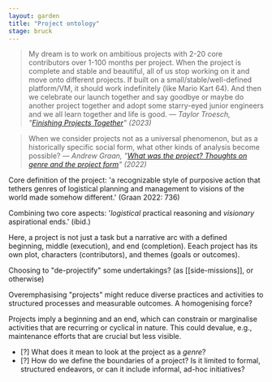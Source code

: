 ```yaml
---  
layout: garden
title: "Project ontology"
stage: bruck
---
```


> My dream is to work on ambitious projects with 2-20 core contributors over 1-100 months per project. When the project is complete and stable and beautiful, all of us stop working on it and move onto different projects. If built on a small/stable/well-defined platform/VM, it should work indefinitely (like Mario Kart 64). And then we celebrate our launch together and say goodbye or maybe do another project together and adopt some starry-eyed junior engineers and we all learn together and life is good.
<cite>— Taylor Troesch, "[Finishing Projects Together](https://taylor.town/pardon-2023#together)" (2023)</cite>

> When we consider projects not as a universal phenomenon, but as a historically specific social form, what other kinds of analysis become possible?
<cite>— Andrew Graan, "[What was the project? Thoughts on genre and the project form](https://doi.org/10.1080/17530350.2022.2087716)" (2022)</cite>

Core definition of the project: 'a recognizable style of purposive action that tethers genres of logistical planning and management to visions of the world made somehow different.' (Graan 2022: 736)

Combining two core aspects: '_logistical_ practical reasoning and _visionary_ aspirational ends.' (ibid.)

Here, a project is not just a task but a narrative arc with a defined beginning, middle (execution), and end (completion). Eeach project has its own plot, characters (contributors), and themes (goals or outcomes).

Choosing to "de-projectify" some undertakings? (as [[side-missions]], or otherwise)

Overemphasising "projects" might reduce diverse practices and activities to structured processes and measurable outcomes. A homogenising force?

Projects imply a beginning and an end, which can constrain or marginalise activities that are recurring or cyclical in nature. This could devalue, e.g., maintenance efforts that are crucial but less visible.

- [?] What does it mean to look at the project as a _genre_?
- [?] How do we define the boundaries of a project? Is it limited to formal, structured endeavors, or can it include informal, ad-hoc initiatives?
